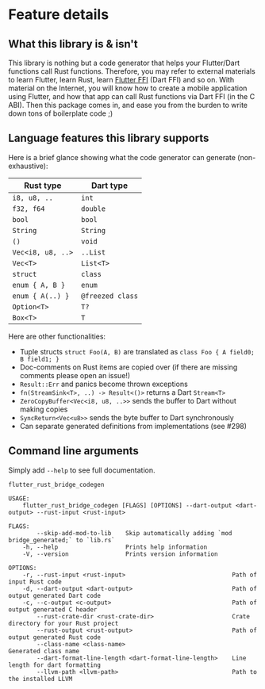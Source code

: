 # Feature details

## What this library is & isn't

This library is nothing but a code generator that helps your Flutter/Dart
functions call Rust functions. Therefore, you may refer to external materials to
learn Flutter, learn Rust, learn
[Flutter FFI](https://flutter.dev/docs/development/platform-integration/c-interop)
(Dart FFI) and so on. With material on the Internet, you will know how to create
a mobile application using Flutter, and how that app can call Rust functions via
Dart FFI (in the C ABI). Then this package comes in, and ease you from the
burden to write down tons of boilerplate code ;)

## Language features this library supports

Here is a brief glance showing what the code generator can generate (non-exhaustive):

| Rust type         | Dart type        |
| ----------------- | ---------------- |
| `i8, u8, ..`      | `int`            |
| `f32, f64`        | `double`         |
| `bool`            | `bool`           |
| `String`          | `String`         |
| `()`              | `void`           |
| `Vec<i8, u8, ..>` | `..List`         |
| `Vec<T>`          | `List<T>`        |
| `struct`          | `class`          |
| `enum { A, B }`   | `enum`           |
| `enum { A(..) }`  | `@freezed class` |
| `Option<T>`       | `T?`             |
| `Box<T>`          | `T`              |

Here are other functionalities:

- Tuple structs `struct Foo(A, B)` are translated as
  `class Foo { A field0; B field1; }`
- Doc-comments on Rust items are copied over (if there are missing comments
  please open an issue!)
- `Result::Err` and panics become thrown exceptions
- `fn(StreamSink<T>, ..) -> Result<()>` returns a Dart `Stream<T>`
- `ZeroCopyBuffer<Vec<i8, u8, ..>>` sends the buffer to Dart without making
  copies
- `SyncReturn<Vec<u8>>` sends the byte buffer to Dart synchronously
- Can separate generated definitions from implementations (see #298)

## Command line arguments

Simply add `--help` to see full documentation.

```shell
flutter_rust_bridge_codegen

USAGE:
    flutter_rust_bridge_codegen [FLAGS] [OPTIONS] --dart-output <dart-output> --rust-input <rust-input>

FLAGS:
        --skip-add-mod-to-lib    Skip automatically adding `mod bridge_generated;` to `lib.rs`
    -h, --help                   Prints help information
    -V, --version                Prints version information

OPTIONS:
    -r, --rust-input <rust-input>                              Path of input Rust code
    -d, --dart-output <dart-output>                            Path of output generated Dart code
    -c, --c-output <c-output>                                  Path of output generated C header
        --rust-crate-dir <rust-crate-dir>                      Crate directory for your Rust project
        --rust-output <rust-output>                            Path of output generated Rust code
        --class-name <class-name>                              Generated class name
        --dart-format-line-length <dart-format-line-length>    Line length for dart formatting
        --llvm-path <llvm-path>                                Path to the installed LLVM
```
